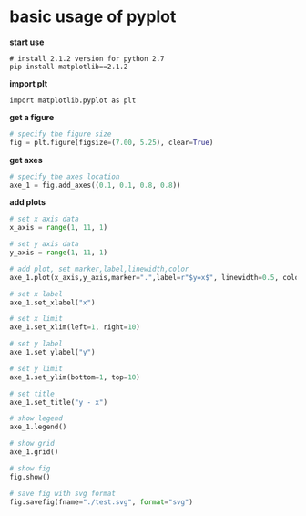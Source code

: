 # basic usage of pyplot

**start use**

```shell
# install 2.1.2 version for python 2.7
pip install matplotlib==2.1.2
```

**import plt**

```
import matplotlib.pyplot as plt
```

**get a figure**

```python
# specify the figure size
fig = plt.figure(figsize=(7.00, 5.25), clear=True)
```

**get axes**

```python
# specify the axes location
axe_1 = fig.add_axes((0.1, 0.1, 0.8, 0.8))
```

**add plots**

```python
# set x axis data
x_axis = range(1, 11, 1)

# set y axis data
y_axis = range(1, 11, 1)

# add plot, set marker,label,linewidth,color
axe_1.plot(x_axis,y_axis,marker=".",label=r"$y=x$", linewidth=0.5, color="gray")

# set x label
axe_1.set_xlabel("x")

# set x limit
axe_1.set_xlim(left=1, right=10)

# set y label
axe_1.set_ylabel("y")

# set y limit
axe_1.set_ylim(bottom=1, top=10)

# set title
axe_1.set_title("y - x")

# show legend
axe_1.legend()

# show grid
axe_1.grid()

# show fig
fig.show()

# save fig with svg format
fig.savefig(fname="./test.svg", format="svg")

```

